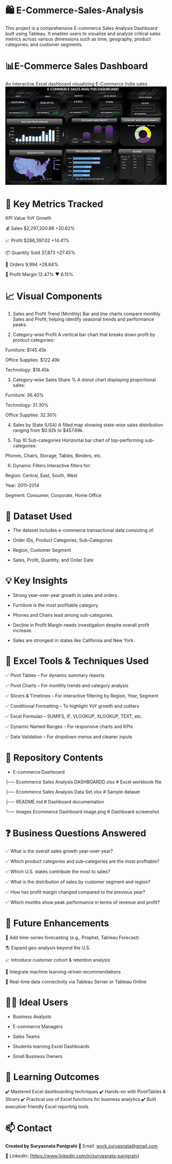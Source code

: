 # 🛍️ E-Commerce-Sales-Analysis
This project is a comprehensive E-commerce Sales Analysis Dashboard built using Tableau. It enables users to visualize and analyze critical sales metrics across various dimensions such as time, geography, product categories, and customer segments.

# 📊E-Commerce Sales Dashboard

An interactive Excel dashboard visualizing E-Commerce India sales .
![Dashboard Preview](https://github.com/thesurya46/E-Commerce-Sales-Analysis/blob/main/Ecommerce%20Dashboard%20image.png)

# 🧮 Key Metrics Tracked
KPI	Value	YoY Growth

💰 Sales	$2,297,200.86	+20.62%

📈 Profit	$286,397.02	+14.41%

📦 Quantity Sold	37,873	+27.45%

📑 Orders	9,994	+28.64%

🧾 Profit Margin	12.47%	▼ 6.15%

# 📈 Visual Components
1. Sales and Profit Trend (Monthly)
Bar and line charts compare monthly Sales and Profit, helping identify seasonal trends and performance peaks.

2. Category-wise Profit
A vertical bar chart that breaks down profit by product categories:

Furniture: $145.45k

Office Supplies: $122.49k

Technology: $18.45k

3. Category-wise Sales Share %
A donut chart displaying proportional sales:

Furniture: 36.40%

Technology: 31.30%

Office Supplies: 32.30%

4. Sales by State (USA)
A filled map showing state-wise sales distribution ranging from $0.92k to $457.69k.

5. Top 10 Sub-categories
Horizontal bar chart of top-performing sub-categories:

Phones, Chairs, Storage, Tables, Binders, etc.

6. Dynamic Filters
Interactive filters for:

Region: Central, East, South, West

Year: 2011–2014

Segment: Consumer, Corporate, Home Office

# 📂 Dataset Used
- The dataset includes e-commerce transactional data consisting of:

- Order IDs, Product Categories, Sub-Categories

- Region, Customer Segment

- Sales, Profit, Quantity, and Order Date

# 💡 Key Insights
- Strong year-over-year growth in sales and orders.

- Furniture is the most profitable category.

- Phones and Chairs lead among sub-categories.

- Decline in Profit Margin needs investigation despite overall profit increase.

- Sales are strongest in states like California and New York.

# 🧰 Excel Tools & Techniques Used
✅ Pivot Tables – For dynamic summary reports

✅ Pivot Charts – For monthly trends and category analysis

✅ Slicers & Timelines – For interactive filtering by Region, Year, Segment

✅ Conditional Formatting – To highlight YoY growth and outliers

✅ Excel Formulas – SUMIFS, IF, VLOOKUP, XLOOKUP, TEXT, etc.

✅ Dynamic Named Ranges – For responsive charts and KPIs

✅ Data Validation – For dropdown menus and cleaner inputs

# 📌 Repository Contents

- E-commerce Dashboard

├── Ecommerce Sales Analysis  DASHBOARDD.xlsx  # Excel workbook file

├── Ecommerce Sales Analysis Data Set.xlsx                # Sample dataset

├── README.md                          # Dashboard documentation

└── Images Ecommerce Dashboard image.png   # Dashboard screenshot

# ❓ Business Questions Answered
✅ What is the overall sales growth year-over-year?

✅ Which product categories and sub-categories are the most profitable?

✅ Which U.S. states contribute the most to sales?

✅ What is the distribution of sales by customer segment and region?

✅ How has profit margin changed compared to the previous year?

✅ Which months show peak performance in terms of revenue and profit?

# 🔄 Future Enhancements
📅 Add time-series forecasting (e.g., Prophet, Tableau Forecast)

🌎 Expand geo-analysis beyond the U.S.

📈 Introduce customer cohort & retention analysis

🧠 Integrate machine learning-driven recommendations

🔄 Real-time data connectivity via Tableau Server or Tableau Online

# 🧑‍💼 Ideal Users
- Business Analysts

- E-commerce Managers

- Sales Teams

- Students learning Excel Dashboards

- Small Business Owners
  
# 🧠 Learning Outcomes
✔️ Mastered Excel dashboarding techniques
✔️ Hands-on with PivotTables & Slicers
✔️ Practical use of Excel functions for business analytics
✔️ Built executive-friendly Excel reporting tools

# 📫 Contact
**Created by Suryasnata Panigrahi**
📧 Email: work.suryasnata@gmail.com

🔁 LinkedIn: [https://www.linkedin.com/in/suryasnata-panigrahi)


